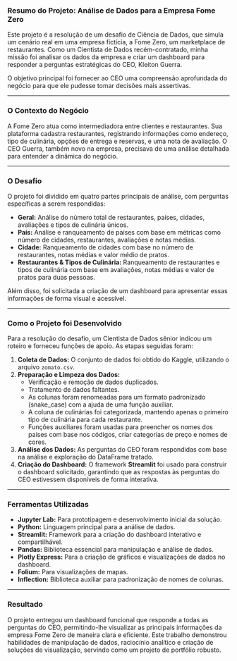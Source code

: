 ### Resumo do Projeto: Análise de Dados para a Empresa Fome Zero

Este projeto é a resolução de um desafio de Ciência de Dados, que simula um cenário real em uma empresa fictícia, a Fome Zero, um marketplace de restaurantes. Como um Cientista de Dados recém-contratado, minha missão foi analisar os dados da empresa e criar um dashboard para responder a perguntas estratégicas do CEO, Kleiton Guerra.

O objetivo principal foi fornecer ao CEO uma compreensão aprofundada do negócio para que ele pudesse tomar decisões mais assertivas.

---

### O Contexto do Negócio

A Fome Zero atua como intermediadora entre clientes e restaurantes. Sua plataforma cadastra restaurantes, registrando informações como endereço, tipo de culinária, opções de entrega e reservas, e uma nota de avaliação. O CEO Guerra, também novo na empresa, precisava de uma análise detalhada para entender a dinâmica do negócio.

---

### O Desafio

O projeto foi dividido em quatro partes principais de análise, com perguntas específicas a serem respondidas:

* **Geral:** Análise do número total de restaurantes, países, cidades, avaliações e tipos de culinária únicos.
* **País:** Análise e ranqueamento de países com base em métricas como número de cidades, restaurantes, avaliações e notas médias.
* **Cidade:** Ranqueamento de cidades com base no número de restaurantes, notas médias e valor médio de pratos.
* **Restaurantes & Tipos de Culinária:** Ranqueamento de restaurantes e tipos de culinária com base em avaliações, notas médias e valor de pratos para duas pessoas.

Além disso, foi solicitada a criação de um dashboard para apresentar essas informações de forma visual e acessível.

---

### Como o Projeto foi Desenvolvido

Para a resolução do desafio, um Cientista de Dados sênior indicou um roteiro e forneceu funções de apoio. As etapas seguidas foram:

1.  **Coleta de Dados:** O conjunto de dados foi obtido do Kaggle, utilizando o arquivo `zomato.csv`.
2.  **Preparação e Limpeza dos Dados:**
    * Verificação e remoção de dados duplicados.
    * Tratamento de dados faltantes.
    * As colunas foram renomeadas para um formato padronizado (snake_case) com a ajuda de uma função auxiliar.
    * A coluna de culinárias foi categorizada, mantendo apenas o primeiro tipo de culinária para cada restaurante.
    * Funções auxiliares foram usadas para preencher os nomes dos países com base nos códigos, criar categorias de preço e nomes de cores.
3.  **Análise dos Dados:** As perguntas do CEO foram respondidas com base na análise e exploração do DataFrame tratado.
4.  **Criação do Dashboard:** O framework **Streamlit** foi usado para construir o dashboard solicitado, garantindo que as respostas às perguntas do CEO estivessem disponíveis de forma interativa.

---

### Ferramentas Utilizadas

* **Jupyter Lab:** Para prototipagem e desenvolvimento inicial da solução.
* **Python:** Linguagem principal para a análise de dados.
* **Streamlit:** Framework para a criação do dashboard interativo e compartilhável.
* **Pandas:** Biblioteca essencial para manipulação e análise de dados.
* **Plotly Express:** Para a criação de gráficos e visualizações de dados no dashboard.
* **Folium:** Para visualizações de mapas.
* **Inflection:** Biblioteca auxiliar para padronização de nomes de colunas.

---

### Resultado

O projeto entregou um dashboard funcional que responde a todas as perguntas do CEO, permitindo-lhe visualizar as principais informações da empresa Fome Zero de maneira clara e eficiente. Este trabalho demonstrou habilidades de manipulação de dados, raciocínio analítico e criação de soluções de visualização, servindo como um projeto de portfólio robusto.
